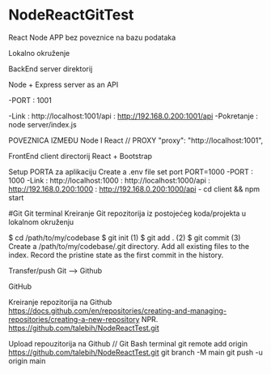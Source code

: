 # NodeReactGitTest

React Node APP bez poveznice na bazu podataka

Lokalno okruženje 

BackEnd  server direktorij

Node + Express server as an API

-PORT : 1001

-Link : http://localhost:1001/api
      : http://192.168.0.200:1001/api
        -Pokretanje  : node server/index.js

POVEZNICA IZMEĐU Node I React // PROXY
"proxy": "http://localhost:1001",

FrontEnd client directorij
React + Bootstrap

Setup PORTA za aplikaciju
Create a .env file set port PORT=1000
-PORT : 1000
-Link : http://localhost:1000
      : http://localhost:1000/api
      : http://192.168.0.200:1000
      : http://192.168.0.200:1000/api
        - cd client && npm start
      
#Git
Git terminal
Kreiranje Git repozitorija iz postojećeg koda/projekta u lokalnom okruženju

$ cd /path/to/my/codebase
$ git init      (1)
$ git add .     (2)
$ git commit    (3)
Create a /path/to/my/codebase/.git directory.
Add all existing files to the index.
Record the pristine state as the first commit in the history.

Transfer/push  Git --> Github 

GitHub

Kreiranje repozitorija na Github
https://docs.github.com/en/repositories/creating-and-managing-repositories/creating-a-new-repository
NPR. https://github.com/talebih/NodeReactTest.git

Upload repouzitorija na Github // Git Bash terminal
git remote add origin https://github.com/talebih/NodeReactTest.git
git branch -M main
git push -u origin main
        
        
